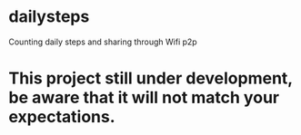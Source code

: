 # dailysteps
Counting daily steps and sharing through Wifi p2p

# This project still under development, be aware that it will not match your expectations.
